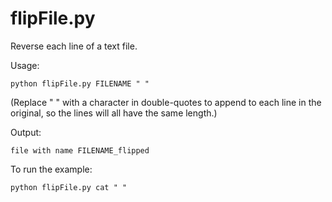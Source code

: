 flipFile.py
===========

Reverse each line of a text file.

Usage:

    python flipFile.py FILENAME " "

(Replace " " with a character in double-quotes to append to each line in the original, so the lines will all have the same length.)

Output:

    file with name FILENAME_flipped

To run the example:

    python flipFile.py cat " "
